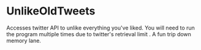 # UnlikeOldTweets
Accesses twitter API to unlike everything you've liked.
You will need to run the program multiple times due to twitter's retrieval limit .
A fun trip down memory lane. 
